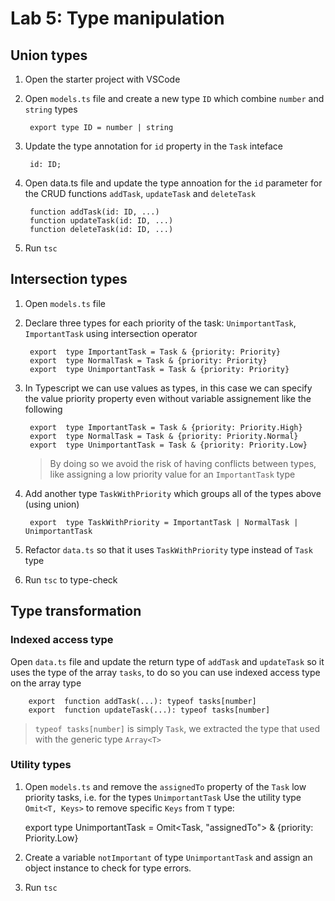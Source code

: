 # Lab 5: Type manipulation


## Union types
1. Open the starter project with VSCode
2. Open `models.ts` file and create a new type `ID` which combine `number` and `string` types
	
		export type ID = number | string
3. Update the type annotation for `id` property in the `Task` inteface

		id: ID;
4. Open data.ts file and update the type annoation for the `id` parameter for the CRUD functions `addTask`, `updateTask` and `deleteTask`

		function addTask(id: ID, ...)
		function updateTask(id: ID, ...)
		function deleteTask(id: ID, ...)
	
7. Run `tsc`


## Intersection types

1. Open `models.ts` file 
2. Declare three types for each priority of the task: `UnimportantTask`, `ImportantTask` using intersection operator

		export  type ImportantTask = Task & {priority: Priority}
		export  type NormalTask = Task & {priority: Priority}
		export  type UnimportantTask = Task & {priority: Priority}

3. In Typescript we can use values as types, in this case we can specify the value priority property even without variable assignement like the following

		export  type ImportantTask = Task & {priority: Priority.High}
		export  type NormalTask = Task & {priority: Priority.Normal}
		export  type UnimportantTask = Task & {priority: Priority.Low}

	> By doing so we avoid the risk of having conflicts between types, like assigning a low priority value for an `ImportantTask` type

4. Add another type `TaskWithPriority` which groups all of the types above (using union)

		export  type TaskWithPriority = ImportantTask | NormalTask | UnimportantTask
5. Refactor `data.ts` so that it uses `TaskWithPriority` type instead of `Task` type
6. Run `tsc` to type-check

##  Type transformation

### Indexed access type
Open `data.ts` file and update the return type of `addTask` and `updateTask`  so it uses the type of the array `tasks`, to do so you can use indexed access type on the array type

		export  function addTask(...): typeof tasks[number] 
		export  function updateTask(...): typeof tasks[number] 

> `typeof tasks[number]`  is simply `Task`, we extracted the type that used with the generic type `Array<T>`


### Utility types

1. Open `models.ts`  and remove the  `assignedTo` property of the `Task` low priority tasks, i.e. for the types `UnimportantTask`
Use the utility type `Omit<T, Keys>` to remove specific `Keys`  from `T` type:

	export  type UnimportantTask = Omit<Task, "assignedTo"> & {priority: Priority.Low}

2. Create  a variable `notImportant` of type `UnimportantTask` and assign an object instance to check for type errors.

3. Run `tsc`










